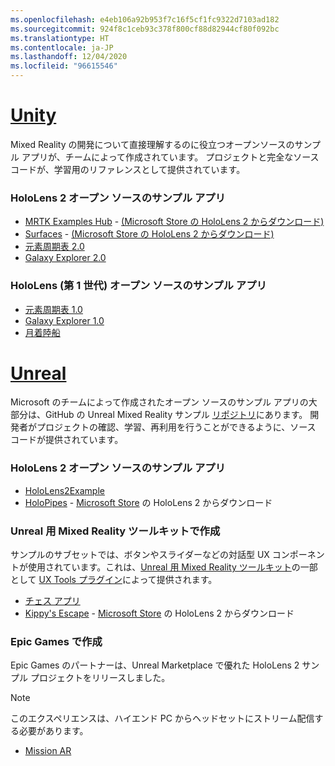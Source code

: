 ```yaml
---
ms.openlocfilehash: e4eb106a92b953f7c16f5cf1fc9322d7103ad182
ms.sourcegitcommit: 924f8c1ceb93c378f800cf88d82944cf80f092bc
ms.translationtype: HT
ms.contentlocale: ja-JP
ms.lasthandoff: 12/04/2020
ms.locfileid: "96615546"
---
```

# <a name="unity"></a>[Unity](#tab/unity)

Mixed Reality の開発について直接理解するのに役立つオープンソースのサンプル アプリが、チームによって作成されています。 プロジェクトと完全なソース コードが、学習用のリファレンスとして提供されています。

### <a name="hololens-2-open-source-sample-apps"></a>HoloLens 2 オープン ソースのサンプル アプリ

* [MRTK Examples Hub](https://microsoft.github.io/MixedRealityToolkit-Unity/Documentation/README_ExampleHub.html) - [(Microsoft Store の HoloLens 2 からダウンロード)](https://www.microsoft.com/p/mrtk-examples-hub/9mv8c39l2sj4)
* [Surfaces](../unity/sampleapp-surfaces.md) - [(Microsoft Store の HoloLens 2 からダウンロード)](https://www.microsoft.com/p/surfaces/9nvkpv3sk3x0)
* [元素周期表 2.0](https://medium.com/@dongyoonpark/bringing-the-periodic-table-of-the-elements-app-to-hololens-2-with-mrtk-v2-a6e3d8362158)
* [Galaxy Explorer 2.0](../unity/galaxy-explorer-update.md)

### <a name="hololens-1st-gen-open-source-sample-apps"></a>HoloLens (第 1 世代) オープン ソースのサンプル アプリ

* [元素周期表 1.0](../unity/periodic-table-of-the-elements.md)
* [Galaxy Explorer 1.0](../unity/galaxy-explorer.md)
* [月着陸船](../unity/lunar-module.md)

# <a name="unreal"></a>[Unreal](#tab/unreal)

Microsoft のチームによって作成されたオープン ソースのサンプル アプリの大部分は、GitHub の Unreal Mixed Reality サンプル [リポジトリ](https://github.com/microsoft/MixedReality-Unreal-Samples)にあります。 開発者がプロジェクトの確認、学習、再利用を行うことができるように、ソース コードが提供されています。

### <a name="hololens-2-open-source-sample-apps"></a>HoloLens 2 オープン ソースのサンプル アプリ

* [HoloLens2Example](https://github.com/microsoft/MixedReality-Unreal-Samples/tree/master/HoloLens2Example) 
* [HoloPipes](https://github.com/microsoft/MixedReality-Unreal-HoloPipes) - [Microsoft Store](https://www.microsoft.com/p/holopipes/9mszb3nnrxn9) の HoloLens 2 からダウンロード

### <a name="made-with-the-mixed-reality-toolkit-for-unreal"></a>Unreal 用 Mixed Reality ツールキットで作成

サンプルのサブセットでは、ボタンやスライダーなどの対話型 UX コンポーネントが使用されています。これは、[Unreal 用 Mixed Reality ツールキット](https://aka.ms/mrtk-unreal)の一部として [UX Tools プラグイン](https://aka.ms/uxt-unreal)によって提供されます。

* [チェス アプリ](https://github.com/microsoft/MixedReality-Unreal-Samples/tree/master/ChessApp)
* [Kippy's Escape](../unreal/unreal-kippys-escape.md) - [Microsoft Store](https://www.microsoft.com/p/kippys-escape/9nbd7gl86vkd) の HoloLens 2 からダウンロード

### <a name="made-by-epic-games"></a>Epic Games で作成

Epic Games のパートナーは、Unreal Marketplace で優れた HoloLens 2 サンプル プロジェクトをリリースしました。 

> [!NOTE] 
> このエクスペリエンスは、ハイエンド PC からヘッドセットにストリーム配信する必要があります。

* [Mission AR](https://docs.unrealengine.com/Resources/Showcases/MissionAR/index.html)

